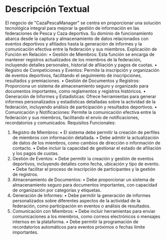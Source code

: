 # Descripción Textual

El negocio de "CazaPescaManager" se centra en proporcionar una solución tecnológica integral para mejorar la gestión de información en las federaciones de Pesca y Caza deportiva. Su dominio de funcionamiento abarca desde la captura y almacenamiento de datos relacionados con eventos deportivos y afiliados hasta la generación de informes y la comunicación efectiva entre la federación y sus miembros.
Explicación de Función en Relación:
• Gestión de Miembros: Esta función se encarga de mantener registros actualizados de los miembros de la federación, incluyendo detalles personales, historial de afiliación y pagos de cuotas.
•	Registro de Competiciones y Eventos: Permite la inscripción y organización de eventos deportivos, facilitando el seguimiento de inscripciones, resultados y premiaciones.
•	Gestión de Documentos y Registros: Proporciona un sistema de almacenamiento seguro y organizado para documentos importantes, como reglamentos y registros históricos.
•	Generación de Informes y Estadísticas: Ofrece herramientas para generar informes personalizados y estadísticas detalladas sobre la actividad de la federación, incluyendo análisis de participación y resultados deportivos.
•	Comunicación y Notificaciones: Permite la comunicación efectiva entre la federación y sus miembros, facilitando el envío de notificaciones, recordatorios y comunicados.
Requisitos Funcionales:
1.	Registro de Miembros:
•	El sistema debe permitir la creación de perfiles de miembros con información detallada.
•	Debe admitir la actualización de datos de los miembros, como cambios de dirección o información de contacto.
•	Debe incluir la capacidad de gestionar el estado de afiliación y los pagos de cuotas.
2.	Gestión de Eventos:
•	Debe permitir la creación y gestión de eventos deportivos, incluyendo detalles como fecha, ubicación y tipo de evento.
•	Debe facilitar el proceso de inscripción de participantes y la gestión de registros.
3.	Almacenamiento de Documentos:
•	Debe proporcionar un sistema de almacenamiento seguro para documentos importantes, con capacidad de organización por categorías y etiquetas.
4.	Generación de Informes:
•	Debe permitir la generación de informes personalizados sobre diferentes aspectos de la actividad de la federación, como participación en eventos o análisis de resultados.
5.	Comunicación con Miembros:
•	Debe incluir herramientas para enviar comunicaciones a los miembros, como correos electrónicos o mensajes internos en la plataforma.
•	Debe permitir la programación de recordatorios automáticos para eventos próximos o fechas límite importantes.